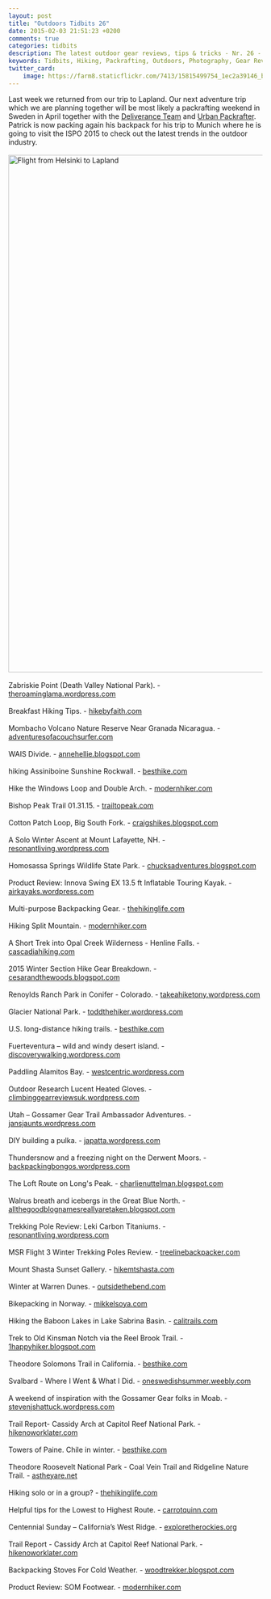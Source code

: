 ```yaml
---
layout: post
title: "Outdoors Tidbits 26"
date: 2015-02-03 21:51:23 +0200
comments: true
categories: tidbits
description: The latest outdoor gear reviews, tips & tricks - Nr. 26 - #outdoorstidbits
keywords: Tidbits, Hiking, Packrafting, Outdoors, Photography, Gear Reviews
twitter_card:
    image: https://farm8.staticflickr.com/7413/15815499754_1ec2a39146_b.jpg
---
```

Last week we returned from our trip to Lapland. Our next adventure trip which we are planning together will be most likely a packrafting weekend in Sweden in April together with the [Deliverance Team](http://deliveranceteam.outdrr.com) and [Urban Packrafter](http://www.urbanpackrafter.com). Patrick is now packing again his backpack for his trip to Munich where he is going to visit the ISPO 2015 to check out the latest trends in the outdoor industry. 
<br><br>
<a href="https://www.flickr.com/photos/90204224@N07/15815499754" title="Flight from Helsinki to Lapland"><img src="https://farm8.staticflickr.com/7413/15815499754_1ec2a39146_b.jpg" width="1024" height="1024" alt="Flight from Helsinki to Lapland"></a>
<br><!--more--><br>
Zabriskie Point (Death Valley National Park). - [theroaminglama.wordpress.com](https://theroaminglama.wordpress.com/2015/02/03/zabriskie-point-death-valley-national-park-2/)
<br><br>
Breakfast Hiking Tips. - [hikebyfaith.com](http://hikebyfaith.com/2015/02/03/hiking-tips-breakfast-doesnt-have-to-be-boring)
<br><br>
Mombacho Volcano Nature Reserve Near Granada Nicaragua. - [adventuresofacouchsurfer.com](http://adventuresofacouchsurfer.com/2015/02/03/mombacho-volcano-nature-reserve-near-granada-nicaragua)
<br><br>
WAIS Divide. - [annehellie.blogspot.com](http://annehellie.blogspot.com/2015/01/wais-divide.html)
<br><br>
hiking Assiniboine Sunshine Rockwall. - [besthike.com](http://besthike.com/2015/02/03/hiking-assiniboine-sunshine-rockwall/)
<br><br>
Hike the Windows Loop and Double Arch. - [modernhiker.com](http://www.modernhiker.com/2015/02/02/hike-the-windows-loop-double-arch-arches-national-park/)
<br><br>
Bishop Peak Trail 01.31.15. - [trailtopeak.com](http://trailtopeak.com/2015/02/02/bishop-peak-trail-01-31-15)
<br><br>
Cotton Patch Loop, Big South Fork. - [craigshikes.blogspot.com](http://craigshikes.blogspot.com/2015/02/cotton-patch-loop-big-south-fork.html)
<br><br>
 A Solo Winter Ascent at Mount Lafayette, NH. - [resonantliving.wordpress.com](https://resonantliving.wordpress.com/2015/02/02/mount-lafayette-nh-a-solo-winter-ascent/)
<br><br>
Homosassa Springs Wildlife State Park. - [chucksadventures.blogspot.com](http://chucksadventures.blogspot.com/2015/01/homosassa-springs-wildlife-state-park.html)
<br><br>
Product Review: Innova Swing EX 13.5 ft Inflatable Touring Kayak. - [airkayaks.wordpress.com](https://airkayaks.wordpress.com/2015/01/29/product-review-new-innova-swing-ex-13-5-ft-inflatable-touring-kayak/)
<br><br>
Multi-purpose Backpacking Gear. - [thehikinglife.com](http://www.thehikinglife.com/journal/2015/01/multi-purpose-backpacking-gear/)
<br><br>
Hiking Split Mountain. - [modernhiker.com](http://www.modernhiker.com/2015/01/29/hiking-split-mountain/)
<br><br>
A Short Trek into Opal Creek Wilderness - Henline Falls. - [cascadiahiking.com](http://www.cascadiahiking.com/2015/01/a-short-trek-into-opal-creek-wilderness.html)
<br><br>
2015 Winter Section Hike Gear Breakdown. - [cesarandthewoods.blogspot.com](http://cesarandthewoods.blogspot.com/2015/01/2015-winter-section-hike-gear-breakdown.html)
<br><br>
Renoylds Ranch Park in Conifer - Colorado. - [takeahiketony.wordpress.com](https://takeahiketony.wordpress.com/2015/01/29/renoylds-ranch-park-in-conifer-colorado/)
<br><br>
Glacier National Park. - [toddthehiker.wordpress.com](https://toddthehiker.wordpress.com/2015/01/29/glacier-national-park-vast-wild-and-wonderful/)
<br><br>
U.S. long-distance hiking trails. - [besthike.com](http://besthike.com/2015/01/30/u-s-long-distance-hiking-trails/)
<br><br>
Fuerteventura – wild and windy desert island. - [discoverywalking.wordpress.com](https://discoverywalking.wordpress.com/2015/01/30/fuerteventura-the-wild-windy-desert-island/)
<br><br>
Paddling Alamitos Bay. - [westcentric.wordpress.com](https://westcentric.wordpress.com/2015/01/30/paddling-alamitos-bay/)
<br><br>
Outdoor Research Lucent Heated Gloves. - [climbinggearreviewsuk.wordpress.com](https://climbinggearreviewsuk.wordpress.com/2015/01/30/outdoor-research-lucent-heated-gloves/)
<br><br>
Utah – Gossamer Gear Trail Ambassador Adventures. - [jansjaunts.wordpress.com](https://jansjaunts.wordpress.com/2015/01/20/utah-gossamer-gear-trail-ambassador-adventures/)
<br><br>
DIY building a pulka. - [japatta.wordpress.com](https://japatta.wordpress.com/2015/01/30/diy-building-a-pulka-part-ii-polyester/)
<br><br>
Thundersnow and a freezing night on the Derwent Moors. - [backpackingbongos.wordpress.com](https://backpackingbongos.wordpress.com/2015/01/31/thundersnow-and-a-freezing-night-on-the-derwent-moors/)
<br><br>
The Loft Route on Long's Peak. - [charlienuttelman.blogspot.com](http://charlienuttelman.blogspot.fi/p/longs-peak-12-ascents-12-calendar.html)
<br><br>
Walrus breath and icebergs in the Great Blue North. - [allthegoodblognamesreallyaretaken.blogspot.com](http://allthegoodblognamesreallyaretaken.blogspot.com/2015/01/walrus-breath-and-icebergs-in-great.html)
<br><br>
Trekking Pole Review: Leki Carbon Titaniums. - [resonantliving.wordpress.com](https://resonantliving.wordpress.com/2015/01/31/thru-hike-trekking-pole-review-leki-carbon-titaniums/)
<br><br>
MSR Flight 3 Winter Trekking Poles Review. - [treelinebackpacker.com](http://treelinebackpacker.com/2015/02/01/msr-flight-3-winter-trekking-poles-review)
<br><br>
Mount Shasta Sunset Gallery. - [hikemtshasta.com](http://hikemtshasta.com/2015/02/01/mount-shasta-sunset-gallery)
<br><br>
Winter at Warren Dunes. - [outsidethebend.com](http://outsidethebend.com/2015/02/01/winter-at-warren-dunes)
<br><br>
Bikepacking in Norway. - [mikkelsoya.com](http://mikkelsoya.com/2015/02/01/new-project-bikepacking-in-norway)
<br><br>
Hiking the Baboon Lakes in Lake Sabrina Basin. - [calitrails.com](http://calitrails.com/2015/02/01/hiking-the-baboon-lakes-in-lake-sabrina-basin)
<br><br>
Trek to Old Kinsman Notch via the Reel Brook Trail. - [1happyhiker.blogspot.com](http://1happyhiker.blogspot.com/2015/01/reflections-about-trek-to-old-kinsman.html)
<br><br>
Theodore Solomons Trail in California. - [besthike.com](http://besthike.com/2015/02/02/theodore-solomons-trail-california/)
<br><br>
Svalbard - Where I Went & What I Did. - [oneswedishsummer.weebly.com](http://oneswedishsummer.weebly.com/my-blog/svalbard-where-i-went-what-i-did-part-1)
<br><br>
A weekend of inspiration with the Gossamer Gear folks in Moab. - [stevenjshattuck.wordpress.com](https://stevenjshattuck.wordpress.com/2015/01/27/a-weekend-of-inspiration-with-the-gossamer-gear-folks-in-moab/)
<br><br>
Trail Report- Cassidy Arch at Capitol Reef National Park. - [hikenoworklater.com](http://hikenoworklater.com/2015/01/27/trail-report-cassidy-arch-at-capitol-reef-national-park)
<br><br>
Towers of Paine. Chile in winter. - [besthike.com](http://besthike.com/2015/01/28/towers-of-paine-chile-in-winter/)
<br><br>
Theodore Roosevelt National Park - Coal Vein Trail and Ridgeline Nature Trail. - [astheyare.net](http://astheyare.net/2015/01/28/theodore-roosevelt-national-park-south-unit-coal-vein-trail-and-ridgeline-nature-trail)
<br><br>
Hiking solo or in a group? - [thehikinglife.com](http://www.thehikinglife.com/journal/2015/01/hiking-solo-or-in-a-group/)
<br><br>
Helpful tips for the Lowest to Highest Route. - [carrotquinn.com](http://carrotquinn.com/2015/01/28/helpful-tips-for-the-lowest-to-highest-route/)
<br><br>
Centennial Sunday – California’s West Ridge. - [exploretherockies.org](http://exploretherockies.org/2015/01/28/centennial-sunday-californias-west-ridge)
<br><br>
Trail Report - Cassidy Arch at Capitol Reef National Park. - [hikenoworklater.com](http://hikenoworklater.com/2015/01/27/trail-report-cassidy-arch-at-capitol-reef-national-park)
<br><br>
Backpacking Stoves For Cold Weather. - [woodtrekker.blogspot.com](http://woodtrekker.blogspot.com/2015/01/backpacking-stoves-for-cold-weather.html)
<br><br>
Product Review: SOM Footwear. - [modernhiker.com](http://www.modernhiker.com/2015/02/03/product-review-som-footwear/)
